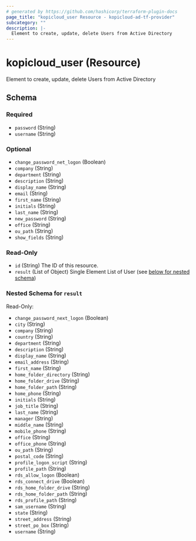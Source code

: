 ```yaml
---
# generated by https://github.com/hashicorp/terraform-plugin-docs
page_title: "kopicloud_user Resource - kopicloud-ad-tf-provider"
subcategory: ""
description: |-
  Element to create, update, delete Users from Active Directory
---
```


# kopicloud_user (Resource)

Element to create, update, delete Users from Active Directory



<!-- schema generated by tfplugindocs -->
## Schema

### Required

- `password` (String)
- `username` (String)

### Optional

- `change_password_net_logon` (Boolean)
- `company` (String)
- `department` (String)
- `description` (String)
- `display_name` (String)
- `email` (String)
- `first_name` (String)
- `initials` (String)
- `last_name` (String)
- `new_password` (String)
- `office` (String)
- `ou_path` (String)
- `show_fields` (String)

### Read-Only

- `id` (String) The ID of this resource.
- `result` (List of Object) Single Element List of User (see [below for nested schema](#nestedatt--result))

<a id="nestedatt--result"></a>
### Nested Schema for `result`

Read-Only:

- `change_password_next_logon` (Boolean)
- `city` (String)
- `company` (String)
- `country` (String)
- `department` (String)
- `description` (String)
- `display_name` (String)
- `email_address` (String)
- `first_name` (String)
- `home_folder_directory` (String)
- `home_folder_drive` (String)
- `home_folder_path` (String)
- `home_phone` (String)
- `initials` (String)
- `job_title` (String)
- `last_name` (String)
- `manager` (String)
- `middle_name` (String)
- `mobile_phone` (String)
- `office` (String)
- `office_phone` (String)
- `ou_path` (String)
- `postal_code` (String)
- `profile_logon_script` (String)
- `profile_path` (String)
- `rds_allow_logon` (Boolean)
- `rds_connect_drive` (Boolean)
- `rds_home_folder_drive` (String)
- `rds_home_folder_path` (String)
- `rds_profile_path` (String)
- `sam_username` (String)
- `state` (String)
- `street_address` (String)
- `street_po_box` (String)
- `username` (String)


